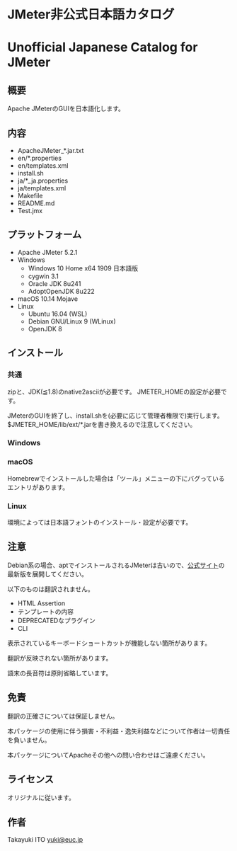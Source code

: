﻿# JMeter非公式日本語カタログ
# Unofficial Japanese Catalog for JMeter

## 概要

Apache JMeterのGUIを日本語化します。

## 内容

- ApacheJMeter_*.jar.txt
- en/*.properties
- en/templates.xml
- install.sh
- ja/*_ja.properties
- ja/templates.xml
- Makefile
- README.md
- Test.jmx

## プラットフォーム

- Apache JMeter 5.2.1
- Windows
	- Windows 10 Home x64 1909 日本語版
	- cygwin 3.1
	- Oracle JDK 8u241
	- AdoptOpenJDK 8u222
- macOS 10.14 Mojave
- Linux
	- Ubuntu 16.04 (WSL)
	- Debian GNU/Linux 9 (WLinux)
	- OpenJDK 8

## インストール

### 共通

zipと、JDK(≦1.8)のnative2asciiが必要です。
JMETER_HOMEの設定が必要です。

JMeterのGUIを終了し、install.shを(必要に応じて管理者権限で)実行します。
$JMETER_HOME/lib/ext/*.jarを書き換えるので注意してください。

### Windows

### macOS

Homebrewでインストールした場合は「ツール」メニューの下にバグっているエントリがあります。

### Linux

環境によっては日本語フォントのインストール・設定が必要です。

## 注意

Debian系の場合、aptでインストールされるJMeterは古いので、[公式サイト](https://jmeter.apache.org/download_jmeter.cgi)の最新版を展開してください。

以下のものは翻訳されません。

- HTML Assertion
- テンプレートの内容
- DEPRECATEDなプラグイン
- CLI

表示されているキーボードショートカットが機能しない箇所があります。

翻訳が反映されない箇所があります。

語末の長音符は原則省略しています。

## 免責

翻訳の正確さについては保証しません。

本パッケージの使用に伴う損害・不利益・逸失利益などについて作者は一切責任を負いません。

本パッケージについてApacheその他への問い合わせはご遠慮ください。

## ライセンス

オリジナルに従います。

## 作者

Takayuki ITO <yuki@euc.jp>

